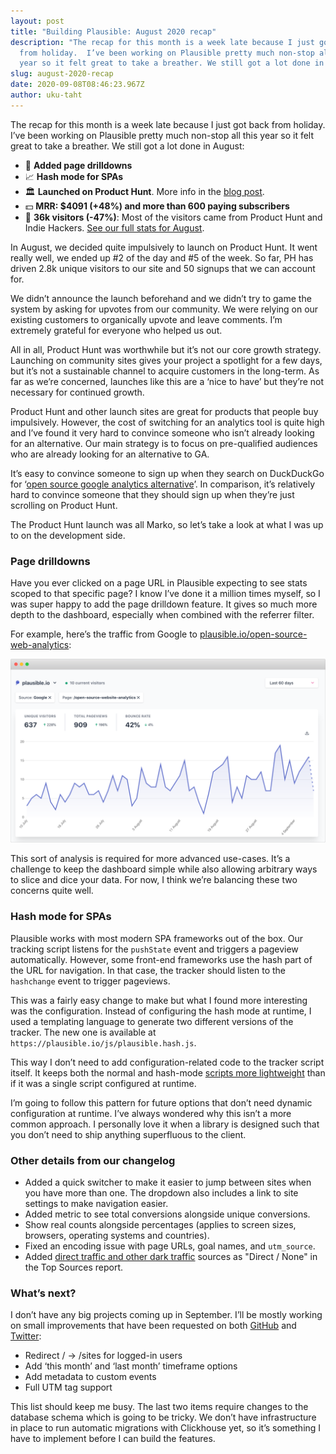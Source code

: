```yaml
---
layout: post
title: "Building Plausible: August 2020 recap"
description: "The recap for this month is a week late because I just got back
  from holiday.  I’ve been working on Plausible pretty much non-stop all this
  year so it felt great to take a breather. We still got a lot done in August:"
slug: august-2020-recap
date: 2020-09-08T08:46:23.967Z
author: uku-taht
---
```

The recap for this month is a week late because I just got back from holiday.  I’ve been working on Plausible pretty much non-stop all this year so it felt great to take a breather. We still got a lot done in August:

* 🚀 **Added page drilldowns**
* 📈 **Hash mode for SPAs**
* 🏛️ **Launched on Product Hunt**. More info in the [blog post](https://plausible.io/blog/product-hunt-launch).
* 💵 **MRR: $4091 (+48%) and more than 600 paying subscribers**
* 👩 **36k visitors (-47%)**:  Most of the visitors came from Product Hunt and Indie Hackers.  [See our full stats for August](https://plausible.io/plausible.io?period=month&date=2020-08-08).

In August, we decided quite impulsively to launch on Product Hunt. It went really well, we ended up #2 of the day and #5 of the week. So far, PH has driven 2.8k unique visitors to our site and 50 signups that we can account for.

We didn’t announce the launch beforehand and we didn’t try to game the system by asking for upvotes from our community. We were relying on our existing customers to organically upvote and leave comments. I’m extremely grateful for everyone who helped us out.

All in all, Product Hunt was worthwhile but it’s not our core growth strategy. Launching on community sites gives your project a spotlight for a few days, but it’s not a sustainable channel to acquire customers in the long-term. As far as we’re concerned, launches like this are a ‘nice to have’ but they’re not necessary for continued growth.

Product Hunt and other launch sites are great for products that people buy impulsively. However, the cost of switching for an analytics tool is quite high and I’ve found it very hard to convince someone who isn’t already looking for an alternative. Our main strategy is to focus on pre-qualified audiences who are already looking for an alternative to GA.

It’s easy to convince someone to sign up when they search on DuckDuckGo for ‘[open source google analytics alternative](https://plausible.io/open-source-website-analytics)’. In comparison, it’s relatively hard to convince someone that they should sign up when they’re just scrolling on Product Hunt.

The Product Hunt launch was all Marko, so let’s take a look at what I was up to on the development side.

### Page drilldowns

Have you ever clicked on a page URL in Plausible expecting to see stats scoped to that specific page? I know I’ve done it a million times myself, so I was super happy to add the page drilldown feature. It gives so much more depth to the dashboard, especially when combined with the referrer filter.

For example, here’s the traffic from Google to [plausible.io/open-source-web-analytics](https://plausible.io/open-source-website-analytics):

![Google traffic to /open-source-web-analytics](/uploads/google-traffic-to-open-source-web-analytics.png "Google traffic to /open-source-web-analytics")

This sort of analysis is required for more advanced use-cases. It’s a challenge to keep the dashboard simple while also allowing arbitrary ways to slice and dice your data. For now, I think we’re balancing these two concerns quite well.

### Hash mode for SPAs

Plausible works with most modern SPA frameworks out of the box. Our tracking script listens for the `pushState` event and triggers a pageview automatically. However, some front-end frameworks use the hash part of the URL for navigation. In that case, the tracker should listen to the `hashchange` event  to trigger pageviews. 

This was a fairly easy change to make but what I found more interesting was the configuration. Instead of configuring the hash mode at runtime, I used a templating language to generate two different versions of the tracker. The new one is available at `https://plausible.io/js/plausible.hash.js`. 

This way I don’t need to add configuration-related code to the tracker script itself. It keeps both the normal and hash-mode [scripts more lightweight](https://plausible.io/lightweight-web-analytics) than if it was a single script configured at runtime.

I’m going to follow this pattern for future options that don’t need dynamic configuration at runtime. I’ve always wondered why this isn’t a more common approach. I personally love it when a library is designed such that you don’t need to ship anything superfluous to the client.

### Other details from our changelog

* Added a quick switcher to make it easier to jump between sites when you have more than one. The dropdown also includes a link to site settings to make navigation easier.
* Added metric to see total conversions alongside unique conversions.
* Show real counts alongside percentages (applies to screen sizes, browsers, operating systems and countries).
* Fixed an encoding issue with page URLs, goal names, and `utm_source`.
* Added [direct traffic and other dark traffic](https://plausible.io/blog/referrer-policy) sources as "Direct / None" in the Top Sources report.

### What’s next?

I don’t have any big projects coming up in September. I’ll be mostly working on small improvements that have been requested on both [GitHub](https://github.com/plausible/analytics/issues) and [Twitter](https://twitter.com/PlausibleHQ):

* Redirect / -> /sites for logged-in users
* Add ‘this month’ and ‘last month’ timeframe options
* Add metadata to custom events
* Full UTM tag support

This list should keep me busy. The last two items require changes to the database schema which is going to be tricky. We don’t have infrastructure in place to run automatic migrations with Clickhouse yet, so it’s something I have to implement before I can build the features.